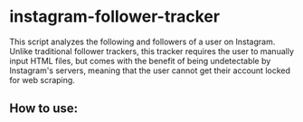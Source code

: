 # instagram-follower-tracker
This script analyzes the following and followers of a user on Instagram. Unlike traditional follower trackers,
this tracker requires the user to manually input HTML files, but comes with the benefit of being undetectable
by Instagram's servers, meaning that the user cannot get their account locked for web scraping.

How to use:
- 